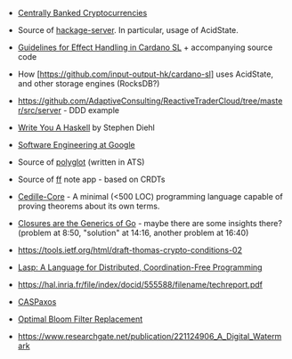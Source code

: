 - [Centrally Banked Cryptocurrencies](https://eprint.iacr.org/2015/502.pdf)

- Source of [hackage-server](https://github.com/haskell/hackage-server). In particular, usage of AcidState.

- [Guidelines for Effect Handling in Cardano SL](https://github.com/input-output-hk/cardano-sl/blob/0b54bfa280b613c8ea0bff58fc952f2e2dc2dcc4/docs/monads.md) + accompanying source code

- How [https://github.com/input-output-hk/cardano-sl] uses AcidState, and other storage engines (RocksDB?)

- <https://github.com/AdaptiveConsulting/ReactiveTraderCloud/tree/master/src/server> - DDD example

- [Write You A Haskell](http://dev.stephendiehl.com/fun/) by Stephen Diehl

- [Software Engineering at Google](https://arxiv.org/ftp/arxiv/papers/1702/1702.01715.pdf)

- Source of [polyglot](https://github.com/vmchale/polyglot) (written in ATS)

- Source of [ff](https://github.com/ff-notes/ff) note app - based on CRDTs

- [Cedille-Core](https://github.com/MaiaVictor/cedille-core) - A minimal (<500 LOC) programming language capable of proving theorems about its own terms.

- [Closures are the Generics of Go](https://www.youtube.com/watch?v=5IKcPMJXkKs) - maybe there are some insights there? (problem at 8:50, "solution" at 14:16, another problem at 16:40)

- <https://tools.ietf.org/html/draft-thomas-crypto-conditions-02>

- [Lasp: A Language for Distributed, Coordination-Free Programming](http://christophermeiklejohn.com/publications/ppdp-2015-preprint.pdf)

- <https://hal.inria.fr/file/index/docid/555588/filename/techreport.pdf>

- [CASPaxos](https://github.com/rystsov/caspaxos/blob/master/latex/caspaxos.pdf)

- [Optimal Bloom Filter Replacement](http://www.it-c.dk/people/pagh/papers/bloom.pdf)

- <https://www.researchgate.net/publication/221124906_A_Digital_Watermark>
